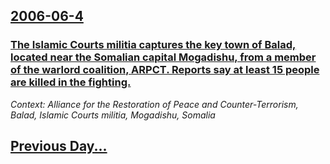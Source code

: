 ## [2006-06-4](/news/2006/06/4/index.md)

### [ The Islamic Courts militia captures the key town of Balad, located near the Somalian capital Mogadishu, from a member of the warlord coalition, ARPCT. Reports say at least 15 people are killed in the fighting. ](/news/2006/06/4/the-islamic-courts-militia-captures-the-key-town-of-balad-located-near-the-somalian-capital-mogadishu-from-a-member-of-the-warlord-coalit.md)
_Context: Alliance for the Restoration of Peace and Counter-Terrorism, Balad, Islamic Courts militia, Mogadishu, Somalia_

## [Previous Day...](/news/2006/06/3/index.md)

